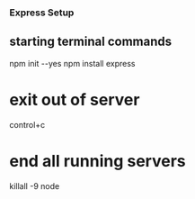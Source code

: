 ### Express Setup

## starting terminal commands
npm init --yes
npm install express

# exit out of server
control+c

# end all running servers
killall -9 node